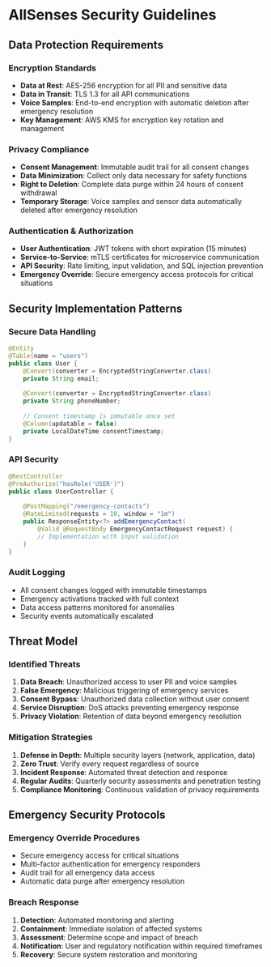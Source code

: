 # AllSenses Security Guidelines

## Data Protection Requirements

### Encryption Standards
- **Data at Rest**: AES-256 encryption for all PII and sensitive data
- **Data in Transit**: TLS 1.3 for all API communications
- **Voice Samples**: End-to-end encryption with automatic deletion after emergency resolution
- **Key Management**: AWS KMS for encryption key rotation and management

### Privacy Compliance
- **Consent Management**: Immutable audit trail for all consent changes
- **Data Minimization**: Collect only data necessary for safety functions
- **Right to Deletion**: Complete data purge within 24 hours of consent withdrawal
- **Temporary Storage**: Voice samples and sensor data automatically deleted after emergency resolution

### Authentication & Authorization
- **User Authentication**: JWT tokens with short expiration (15 minutes)
- **Service-to-Service**: mTLS certificates for microservice communication
- **API Security**: Rate limiting, input validation, and SQL injection prevention
- **Emergency Override**: Secure emergency access protocols for critical situations

## Security Implementation Patterns

### Secure Data Handling
```java
@Entity
@Table(name = "users")
public class User {
    @Convert(converter = EncryptedStringConverter.class)
    private String email;
    
    @Convert(converter = EncryptedStringConverter.class)
    private String phoneNumber;
    
    // Consent timestamp is immutable once set
    @Column(updatable = false)
    private LocalDateTime consentTimestamp;
}
```

### API Security
```java
@RestController
@PreAuthorize("hasRole('USER')")
public class UserController {
    
    @PostMapping("/emergency-contacts")
    @RateLimited(requests = 10, window = "1m")
    public ResponseEntity<?> addEmergencyContact(
        @Valid @RequestBody EmergencyContactRequest request) {
        // Implementation with input validation
    }
}
```

### Audit Logging
- All consent changes logged with immutable timestamps
- Emergency activations tracked with full context
- Data access patterns monitored for anomalies
- Security events automatically escalated

## Threat Model

### Identified Threats
1. **Data Breach**: Unauthorized access to user PII and voice samples
2. **False Emergency**: Malicious triggering of emergency services
3. **Consent Bypass**: Unauthorized data collection without user consent
4. **Service Disruption**: DoS attacks preventing emergency response
5. **Privacy Violation**: Retention of data beyond emergency resolution

### Mitigation Strategies
1. **Defense in Depth**: Multiple security layers (network, application, data)
2. **Zero Trust**: Verify every request regardless of source
3. **Incident Response**: Automated threat detection and response
4. **Regular Audits**: Quarterly security assessments and penetration testing
5. **Compliance Monitoring**: Continuous validation of privacy requirements

## Emergency Security Protocols

### Emergency Override Procedures
- Secure emergency access for critical situations
- Multi-factor authentication for emergency responders
- Audit trail for all emergency data access
- Automatic data purge after emergency resolution

### Breach Response
1. **Detection**: Automated monitoring and alerting
2. **Containment**: Immediate isolation of affected systems
3. **Assessment**: Determine scope and impact of breach
4. **Notification**: User and regulatory notification within required timeframes
5. **Recovery**: Secure system restoration and monitoring